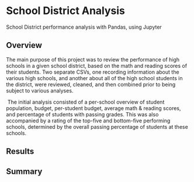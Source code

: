 # School District Analysis
School District performance analysis with Pandas, using Jupyter

## Overview
The main purpose of this project was to review the performance of high schools in a given school district, based on the math and reading scores of their students. Two separate CSVs, one recording information about the various high schools, and another about all of the high school students in the district, were reviewed, cleaned, and then combined prior to being subject to various analyses.

![]()
The initial analysis consisted of a per-school overview of student population, budget, per-student budget, average math & reading scores, and percentage of students with passing grades.
This was also accompanied by a rating of the top-five and bottom-five performing schools, determined by the overall passing percentage of students at these schools.




## Results

## Summary